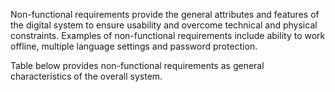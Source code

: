 Non-functional requirements provide the general attributes and features of the digital system to ensure usability and overcome technical and physical constraints. Examples of non-functional requirements include ability to work offline, multiple language settings and password protection.

Table below provides non-functional requirements as general characteristics of the overall system.
